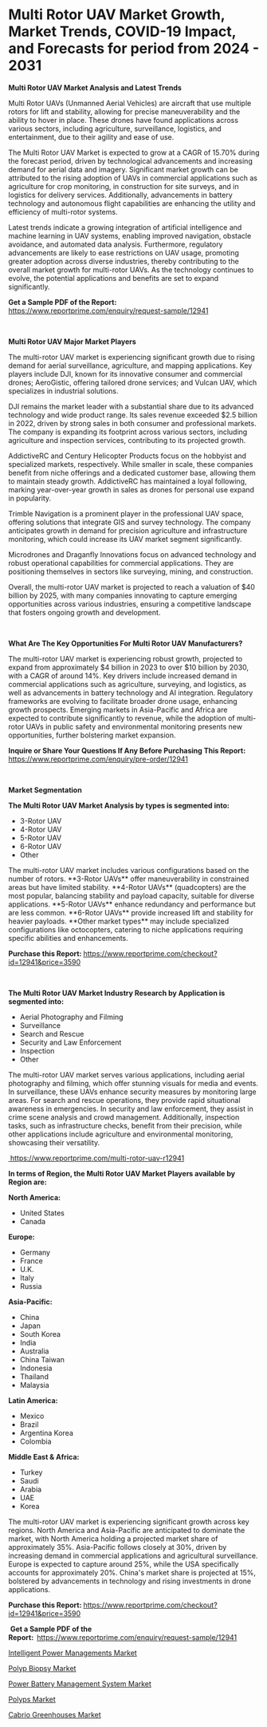 <p><h1>Multi Rotor UAV Market Growth, Market Trends, COVID-19 Impact, and Forecasts for period from 2024 - 2031</h1></p><p><strong>Multi Rotor UAV Market Analysis and Latest Trends</strong></p>
<p><p>Multi Rotor UAVs (Unmanned Aerial Vehicles) are aircraft that use multiple rotors for lift and stability, allowing for precise maneuverability and the ability to hover in place. These drones have found applications across various sectors, including agriculture, surveillance, logistics, and entertainment, due to their agility and ease of use.</p><p>The Multi Rotor UAV Market is expected to grow at a CAGR of 15.70% during the forecast period, driven by technological advancements and increasing demand for aerial data and imagery. Significant market growth can be attributed to the rising adoption of UAVs in commercial applications such as agriculture for crop monitoring, in construction for site surveys, and in logistics for delivery services. Additionally, advancements in battery technology and autonomous flight capabilities are enhancing the utility and efficiency of multi-rotor systems.</p><p>Latest trends indicate a growing integration of artificial intelligence and machine learning in UAV systems, enabling improved navigation, obstacle avoidance, and automated data analysis. Furthermore, regulatory advancements are likely to ease restrictions on UAV usage, promoting greater adoption across diverse industries, thereby contributing to the overall market growth for multi-rotor UAVs. As the technology continues to evolve, the potential applications and benefits are set to expand significantly.</p></p>
<p><strong>Get a Sample PDF of the Report:&nbsp;</strong> <a href="https://www.reportprime.com/enquiry/request-sample/12941?utm_campaign=1137&utm_medium=2&utm_source=Github&utm_content=ia&utm_term=25112024&utm_id=multi-rotor-uav">https://www.reportprime.com/enquiry/request-sample/12941</a></p>
<p>&nbsp;</p>
<p><strong>Multi Rotor UAV Major Market Players</strong></p>
<p><p>The multi-rotor UAV market is experiencing significant growth due to rising demand for aerial surveillance, agriculture, and mapping applications. Key players include DJI, known for its innovative consumer and commercial drones; AeroGistic, offering tailored drone services; and Vulcan UAV, which specializes in industrial solutions. </p><p>DJI remains the market leader with a substantial share due to its advanced technology and wide product range. Its sales revenue exceeded $2.5 billion in 2022, driven by strong sales in both consumer and professional markets. The company is expanding its footprint across various sectors, including agriculture and inspection services, contributing to its projected growth.</p><p>AddictiveRC and Century Helicopter Products focus on the hobbyist and specialized markets, respectively. While smaller in scale, these companies benefit from niche offerings and a dedicated customer base, allowing them to maintain steady growth. AddictiveRC has maintained a loyal following, marking year-over-year growth in sales as drones for personal use expand in popularity.</p><p>Trimble Navigation is a prominent player in the professional UAV space, offering solutions that integrate GIS and survey technology. The company anticipates growth in demand for precision agriculture and infrastructure monitoring, which could increase its UAV market segment significantly.</p><p>Microdrones and Draganfly Innovations focus on advanced technology and robust operational capabilities for commercial applications. They are positioning themselves in sectors like surveying, mining, and construction. </p><p>Overall, the multi-rotor UAV market is projected to reach a valuation of $40 billion by 2025, with many companies innovating to capture emerging opportunities across various industries, ensuring a competitive landscape that fosters ongoing growth and development.</p></p>
<p>&nbsp;</p>
<p><strong>What Are The Key Opportunities For Multi Rotor UAV Manufacturers?</strong></p>
<p><p>The multi-rotor UAV market is experiencing robust growth, projected to expand from approximately $4 billion in 2023 to over $10 billion by 2030, with a CAGR of around 14%. Key drivers include increased demand in commercial applications such as agriculture, surveying, and logistics, as well as advancements in battery technology and AI integration. Regulatory frameworks are evolving to facilitate broader drone usage, enhancing growth prospects. Emerging markets in Asia-Pacific and Africa are expected to contribute significantly to revenue, while the adoption of multi-rotor UAVs in public safety and environmental monitoring presents new opportunities, further bolstering market expansion.</p></p>
<p><strong>Inquire or Share Your Questions If Any Before Purchasing This Report:</strong> <a href="https://www.reportprime.com/enquiry/pre-order/12941?utm_campaign=1137&utm_medium=2&utm_source=Github&utm_content=ia&utm_term=25112024&utm_id=multi-rotor-uav">https://www.reportprime.com/enquiry/pre-order/12941</a></p>
<p>&nbsp;</p>
<p><strong>Market Segmentation</strong></p>
<p><strong>The Multi Rotor UAV Market Analysis by types is segmented into:</strong></p>
<p><ul><li>3-Rotor UAV</li><li>4-Rotor UAV</li><li>5-Rotor UAV</li><li>6-Rotor UAV</li><li>Other</li></ul></p>
<p><p>The multi-rotor UAV market includes various configurations based on the number of rotors. **3-Rotor UAVs** offer maneuverability in constrained areas but have limited stability. **4-Rotor UAVs** (quadcopters) are the most popular, balancing stability and payload capacity, suitable for diverse applications. **5-Rotor UAVs** enhance redundancy and performance but are less common. **6-Rotor UAVs** provide increased lift and stability for heavier payloads. **Other market types** may include specialized configurations like octocopters, catering to niche applications requiring specific abilities and enhancements.</p></p>
<p><strong>Purchase this Report:&nbsp;</strong><a href="https://www.reportprime.com/checkout?id=12941&price=3590&utm_campaign=1137&utm_medium=2&utm_source=Github&utm_content=ia&utm_term=25112024&utm_id=multi-rotor-uav">https://www.reportprime.com/checkout?id=12941&price=3590</a></p>
<p>&nbsp;</p>
<p><strong>The Multi Rotor UAV Market Industry Research by Application is segmented into:</strong></p>
<p><ul><li>Aerial Photography and Filming</li><li>Surveillance</li><li>Search and Rescue</li><li>Security and Law Enforcement</li><li>Inspection</li><li>Other</li></ul></p>
<p><p>The multi-rotor UAV market serves various applications, including aerial photography and filming, which offer stunning visuals for media and events. In surveillance, these UAVs enhance security measures by monitoring large areas. For search and rescue operations, they provide rapid situational awareness in emergencies. In security and law enforcement, they assist in crime scene analysis and crowd management. Additionally, inspection tasks, such as infrastructure checks, benefit from their precision, while other applications include agriculture and environmental monitoring, showcasing their versatility.</p></p>
<p><a href="https://www.reportprime.com/multi-rotor-uav-r12941?utm_campaign=1137&utm_medium=2&utm_source=Github&utm_content=ia&utm_term=25112024&utm_id=multi-rotor-uav">&nbsp;https://www.reportprime.com/multi-rotor-uav-r12941</a></p>
<p><strong>In terms of Region, the Multi Rotor UAV Market Players available by Region are:</strong></p>
<p>
    <p> <strong> North America: </strong>
        <ul>
            <li>United States</li>
            <li>Canada</li>
        </ul>
        </p> 
    <p> <strong> Europe: </strong>
        <ul>
            <li>Germany</li>
            <li>France</li>
            <li>U.K.</li>
            <li>Italy</li>
            <li>Russia</li>
        </ul>
        </p> 
    <p> <strong> Asia-Pacific: </strong>
        <ul>
            <li>China</li>
            <li>Japan</li>
            <li>South Korea</li>
            <li>India</li>
            <li>Australia</li>
            <li>China Taiwan</li>
            <li>Indonesia</li>
            <li>Thailand</li>
            <li>Malaysia</li>
        </ul>
        </p> 
    <p> <strong> Latin America: </strong>
        <ul>
            <li>Mexico</li>
            <li>Brazil</li>
            <li>Argentina Korea</li>
            <li>Colombia</li>
        </ul>
        </p> 
    <p> <strong> Middle East & Africa: </strong>
        <ul>
            <li>Turkey</li>
            <li>Saudi</li>
            <li>Arabia</li>
            <li>UAE</li>
            <li>Korea</li>
        </ul>
    </p>
    </p>
<p><p>The multi-rotor UAV market is experiencing significant growth across key regions. North America and Asia-Pacific are anticipated to dominate the market, with North America holding a projected market share of approximately 35%. Asia-Pacific follows closely at 30%, driven by increasing demand in commercial applications and agricultural surveillance. Europe is expected to capture around 25%, while the USA specifically accounts for approximately 20%. China's market share is projected at 15%, bolstered by advancements in technology and rising investments in drone applications.</p></p>
<p><strong>Purchase this Report: </strong><a href="https://www.reportprime.com/checkout?id=12941&price=3590&utm_campaign=1137&utm_medium=2&utm_source=Github&utm_content=ia&utm_term=25112024&utm_id=multi-rotor-uav">https://www.reportprime.com/checkout?id=12941&price=3590</a></p>
<p>&nbsp;<strong>Get a Sample PDF of the Report:&nbsp;&nbsp;</strong><a href="https://www.reportprime.com/enquiry/request-sample/12941?utm_campaign=1137&utm_medium=2&utm_source=Github&utm_content=ia&utm_term=25112024&utm_id=multi-rotor-uav">https://www.reportprime.com/enquiry/request-sample/12941</a></p>
<p><strong></strong></p>
<p><p><a href="https://issuu.com/reportprime-2/docs/intelligent-power-managements-marke_a20f490f650225?utm_campaign=1137&utm_medium=2&utm_source=Github&utm_content=ia&utm_term=25112024&utm_id=multi-rotor-uav">Intelligent Power Managements Market</a></p><p><a href="https://www.linkedin.com/pulse/polyp-biopsy-market-research-report-analyzing-growth-emdyc?utm_campaign=1137&utm_medium=2&utm_source=Github&utm_content=ia&utm_term=25112024&utm_id=multi-rotor-uav">Polyp Biopsy Market</a></p><p><a href="https://www.linkedin.com/pulse/market-size-growth-power-battery-management-system-markrt-r2cgc?utm_campaign=1137&utm_medium=2&utm_source=Github&utm_content=ia&utm_term=25112024&utm_id=multi-rotor-uav">Power Battery Management System Market</a></p><p><a href="https://www.linkedin.com/pulse/aglobalpolyps-market-study-including-its-size-growth-bqwjc?utm_campaign=1137&utm_medium=2&utm_source=Github&utm_content=ia&utm_term=25112024&utm_id=multi-rotor-uav">Polyps Market</a></p><p><a href="https://issuu.com/reportprime-2/docs/cabrio-greenhouses-market-size-2030_fa53b4003b9035?utm_campaign=1137&utm_medium=2&utm_source=Github&utm_content=ia&utm_term=25112024&utm_id=multi-rotor-uav">Cabrio Greenhouses Market</a></p></p>